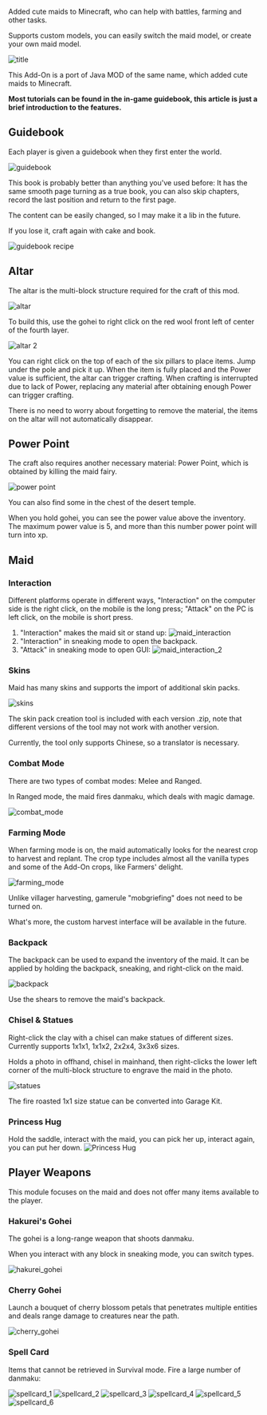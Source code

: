 
Added cute maids to Minecraft, who can help with battles, farming and other tasks.

Supports custom models, you can easily switch the maid model, or create your own maid model.

![title](title.png)

This Add-On is a port of Java MOD of the same name, which added cute maids to Minecraft.

**Most tutorials can be found in the in-game guidebook, this article is just a brief introduction to the features.**

## Guidebook

Each player is given a guidebook when they first enter the world.

![guidebook](guidebook.png)

This book is probably better than anything you've used before: It has the same smooth page turning as a true book, you can also skip chapters, record the last position and return to the first page.

The content can be easily changed, so I may make it a lib in the future.

If you lose it, craft again with cake and book.

![guidebook recipe](guidebook_recipe.png)

## Altar

The altar is the multi-block structure required for the craft of this mod.

![altar](altar.png)

To build this, use the gohei to right click on the red wool front left of center of the fourth layer.

![altar 2](altar_2.png)

You can right click on the top of each of the six pillars to place items. Jump under the pole and pick it up. When the item is fully placed and the Power value is sufficient, the altar can trigger crafting. When crafting is interrupted due to lack of Power, replacing any material after obtaining enough Power can trigger crafting.

There is no need to worry about forgetting to remove the material, the items on the altar will not automatically disappear.

## Power Point

The craft also requires another necessary material: Power Point, which is obtained by killing the maid fairy.

![power point](power_point.png)

You can also find some in the chest of the desert temple.

When you hold gohei, you can see the power value above the inventory. The maximum power value is 5, and more than this number power point will turn into xp.

## Maid

### Interaction

Different platforms operate in different ways, "Interaction" on the computer side is the right click, on the mobile is the long press; "Attack" on the PC is left click, on the mobile is short press.

1. "Interaction" makes the maid sit or stand up:
![maid_interaction](maid_interaction.png)
2. "Interaction" in sneaking mode to open the backpack.
3. "Attack" in sneaking mode to open GUI:
![maid_interaction_2](maid_interaction_2.png)
### Skins

Maid has many skins and supports the import of additional skin packs.

![skins](skins.png)

The skin pack creation tool is included with each version .zip, note that different versions of the tool may not work with another version.

Currently, the tool only supports Chinese, so a translator is necessary.

### Combat Mode

There are two types of combat modes: Melee and Ranged.

In Ranged mode, the maid fires danmaku, which deals with magic damage.

![combat_mode](combat_mode.png)

### Farming Mode

When farming mode is on, the maid automatically looks for the nearest crop to harvest and replant. The crop type includes almost all the vanilla types and some of the Add-On crops, like Farmers' delight.

![farming_mode](farming_mode.png)

Unlike villager harvesting, gamerule "mobgriefing" does not need to be turned on.

What's more, the custom harvest interface will be available in the future.

### Backpack

The backpack can be used to expand the inventory of the maid. It can be applied by holding the backpack, sneaking, and right-click on the maid.

![backpack](backpack.png)

Use the shears to remove the maid's backpack.

### Chisel & Statues

Right-click the clay with a chisel can make statues of different sizes. Currently supports 1x1x1, 1x1x2, 2x2x4, 3x3x6 sizes.

Holds a photo in offhand, chisel in mainhand, then right-clicks the lower left corner of the multi-block structure to engrave the maid in the photo.

![statues](statues.png)

The fire roasted 1x1 size statue can be converted into Garage Kit.

### Princess Hug

Hold the saddle, interact with the maid, you can pick her up, interact again, you can put her down.
![Princess Hug](princess_hug.png)

## Player Weapons

This module focuses on the maid and does not offer many items available to the player.

### Hakurei's Gohei

The gohei is a long-range weapon that shoots danmaku.

When you interact with any block in sneaking mode, you can switch types.

![hakurei_gohei](hakurei_gohei.png)

### Cherry Gohei

Launch a bouquet of cherry blossom petals that penetrates multiple entities and deals range damage to creatures near the path.

![cherry_gohei](cherry_gohei.png)

### Spell Card

Items that cannot be retrieved in Survival mode. Fire a large number of danmaku:

![spellcard_1](spellcard_1.png)
![spellcard_2](spellcard_2.png)
![spellcard_3](spellcard_3.png)
![spellcard_4](spellcard_4.png)
![spellcard_5](spellcard_5.png)
![spellcard_6](spellcard_6.png)
